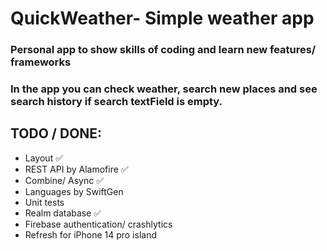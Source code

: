 #  QuickWeather- Simple weather app

### Personal app to show skills of coding and learn new features/ frameworks

### In the app you can check weather, search new places and see search history if search textField is empty.

## TODO / DONE:
- Layout ✅
- REST API by Alamofire ✅
- Combine/ Async ✅
- Languages by SwiftGen
- Unit tests
- Realm database ✅
- Firebase authentication/ crashlytics
- Refresh for iPhone 14 pro island

